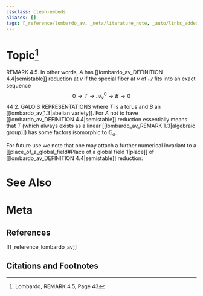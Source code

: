 ```yaml
---
cssclass: clean-embeds
aliases: []
tags: [_reference/lombardo_av, _meta/literature_note, _auto/links_added, _meta/remark, _meta/TODO/change_title]
---
```

# Topic[^1]
REMARK 4.5. In other words, $A$ has [[lombardo_av_DEFINITION 4.4|semistable]] reduction at $v$ if the special fiber at $v$ of $\mathcal{A}$ fits into an exact sequence
$$
0 \rightarrow T \rightarrow \mathcal{A}_{v}^{0} \rightarrow B \rightarrow 0
$$44
2. GALOIS REPRESENTATIONS
where $T$ is a torus and $B$ an [[lombardo_av_1.3|abelian variety]]. For $A$ not to have [[lombardo_av_DEFINITION 4.4|semistable]] reduction essentially means that $T$ (which always exists as a linear [[lombardo_av_REMARK 1.3|algebraic group]]) has some factors isomorphic to $\mathbb{G}_{a}$.

For future use we note that one may attach a further numerical invariant to a [[place_of_a_global_field#Place of a global field 1|place]] of [[lombardo_av_DEFINITION 4.4|semistable]] reduction:

# See Also

# Meta
## References
![[_reference_lombardo_av]]

## Citations and Footnotes
[^1]: Lombardo, REMARK 4.5, Page 43
